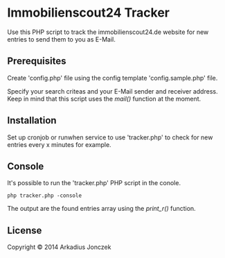Immobilienscout24 Tracker
=============
Use this PHP script to track the immobilienscout24.de website for 
new entries to send them to you as E-Mail.

Prerequisites
-------
Create 'config.php' file using the config template 'config.sample.php' file.

Specify your search criteas and your E-Mail sender and receiver address.
Keep in mind that this script uses the *mail()* function at the moment.

Installation
-------
Set up cronjob or runwhen service to use 'tracker.php' to check for new entries every x minutes for example.

Console
-------
It's possible to run the 'tracker.php' PHP script in the conole.

```
php tracker.php -console
```

The output are the found entries array using the *print_r()* function.

License
-------
Copyright &copy; 2014 Arkadius Jonczek